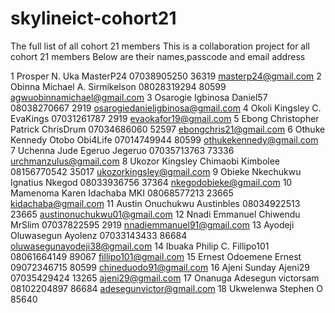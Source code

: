 # skylineict-cohort21
The full list of all cohort 21 members
This is a collaboration project for all cohort 21 members
Below are their names,passcode and email address


1	Prosper N. Uka 	MasterP24	 07038905250	36319	masterp24@gmail.com
2	Obinna Michael A.	Sirmikelson	08028319294	80599	agwuobinnamichael@gmail.com
3	Osarogie Igbinosa	Daniel57	08038270667	2919	osarogiedanieligbinosa@gmail.com
4	Okoli Kingsley C.	EvaKings 	07031261787	2919	evaokafor19@gmail.com
5	Ebong Christopher Patrick 	ChrisDrum	07034686060 	52597	ebongchris21@gmail.com
6	Othuke Kennedy Otobo	Obi4Life	07014749944	80599	othukekennedy@gmail.com
7	Uchenna Jude Egeruo 	Jegeruo	07035713763	73336	urchmanzulus@gmail.com
8	Ukozor Kingsley Chimaobi	Kimbolee	08156770542	35017	ukozorkingsley@gmail.com
9	Obieke Nkechukwu Ignatius	Nkegod	08033936756	37364	nkegodobieke@gmail.com
10	Mamenoma Karen Idachaba	MKI	08068577213	23665	kidachaba@gmail.com
11	Austin Onuchukwu	Austinbles	08034922513	23665	austinonuchukwu01@gmail.com
12	Nnadi Emmanuel Chiwendu	MrSlim	07037822595	2919	nnadiemmanuel91@gmail.com
13	Ayodeji Oluwasegun 	Ayolenz	07033143433	86684	oluwasegunayodeji38@gmail.com
14	Ibuaka Philip C.	Fillipo101	08061664149	89067	fillipo101@gmail.com
15	Ernest Odoemene	Ernest	09072346715	80599	chineduodo91@gmail.com
16	Ajeni Sunday	Ajeni29	07035429424	13265	ajeni29@gmail.com
17	Onanuga Adesegun	victorsam	08102204897	86684	adesegunvictor@gmail.com
18	Ukwelenwa Stephen O			85640

